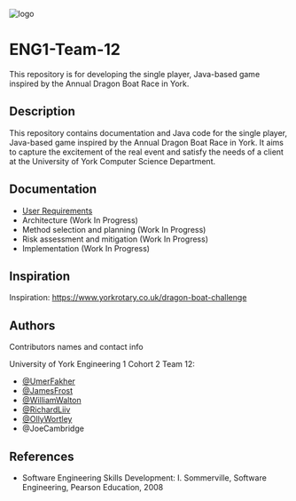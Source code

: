 ![logo](https://github.com/wpw503/ENG1-Team-12/blob/main/images/new_logo_t.png?raw=true)

# ENG1-Team-12

This repository is for developing the single player, Java-based game inspired by the Annual Dragon Boat Race in York.

## Description

This repository contains documentation and Java code for the single player, Java-based game inspired by the Annual Dragon Boat Race in York. It aims to capture the excitement of the real event and satisfy the needs of a client at the University of York Computer Science Department.

## Documentation
* [User Requirements](https://github.com/wpw503/ENG1-Team-12/blob/main/Documentation/Req1.pdf)
* Architecture (Work In Progress)
* Method selection and planning (Work In Progress)
* Risk assessment and mitigation (Work In Progress)
* Implementation (Work In Progress)


## Inspiration

Inspiration: https://www.yorkrotary.co.uk/dragon-boat-challenge

## Authors

Contributors names and contact info

University of York Engineering 1 Cohort 2 Team 12:

* [@UmerFakher](https://github.com/UmerFakher)
* [@JamesFrost](https://github.com/Fritzbox2000)
* [@WilliamWalton](https://github.com/wpw503)
* [@RichardLiiv](https://github.com/sumsare)
* [@OllyWortley](https://github.com/orw511)
* @JoeCambridge

## References

* Software Engineering Skills Development: I. Sommerville, Software Engineering, Pearson Education, 2008
